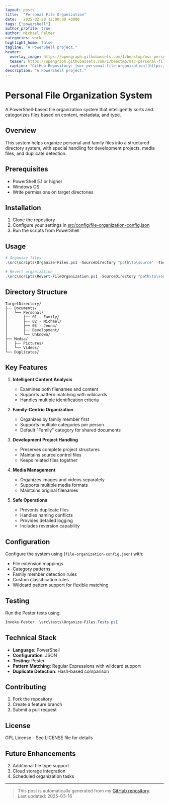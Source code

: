 ```yaml
---
layout: posts
title:  "Personal File Organization"
date:   2025-02-20 12:00:00 +0000
tags: ["powershell"]
author_profile: true
author: Michael Palmer
categories: work
highlight_home: false
tagline: "A PowerShell project."
header:
  overlay_image: https://opengraph.githubassets.com/1/beastmp/msc-personal-file-organization
  teaser: https://opengraph.githubassets.com/1/beastmp/msc-personal-file-organization
  caption: "GitHub Repository: [msc-personal-file-organization](https://github.com/beastmp/msc-personal-file-organization)"
description: "A PowerShell project."
---
```


# Personal File Organization System

A PowerShell-based file organization system that intelligently sorts and categorizes files based on content, metadata, and type.

## Overview

This system helps organize personal and family files into a structured directory system, with special handling for development projects, media files, and duplicate detection.

## Prerequisites

- PowerShell 5.1 or higher
- Windows OS
- Write permissions on target directories

## Installation

1. Clone the repository
2. Configure your settings in [src/config/file-organization-config.json](src/config/file-organization-config.json)
3. Run the scripts from PowerShell

## Usage

```powershell
# Organize files
.\src\scripts\Organize-Files.ps1 -SourceDirectory "path\to\source" -TargetDirectory "path\to\target"

# Revert organization
.\src\scripts\Revert-FileOrganization.ps1 -SourceDirectory "path\to\source" -TargetDirectory "path\to\target"
```

## Directory Structure

```
TargetDirectory/
├── Documents/
│   └── Personal/
│       ├── 01 - Family/
│       ├── 02 - Michael/
│       ├── 03 - Jenna/
│       ├── Development/
│       └── Unknown/
├── Media/
│   ├── Pictures/
│   └── Videos/
└── Duplicates/
```

## Key Features

1. **Intelligent Content Analysis**
   - Examines both filenames and content
   - Supports pattern matching with wildcards
   - Handles multiple identification criteria

2. **Family-Centric Organization**
   - Organizes by family member first
   - Supports multiple categories per person
   - Default "Family" category for shared documents

3. **Development Project Handling**
   - Preserves complete project structures
   - Maintains source control files
   - Keeps related files together

4. **Media Management**
   - Organizes images and videos separately
   - Supports multiple media formats
   - Maintains original filenames

5. **Safe Operations**
   - Prevents duplicate files
   - Handles naming conflicts
   - Provides detailed logging
   - Includes reversion capability

## Configuration

Configure the system using (`file-organization-config.json`) with:
- File extension mappings
- Category patterns
- Family member detection rules
- Custom classification rules
- Wildcard pattern support for flexible matching

## Testing

Run the Pester tests using:

```powershell
Invoke-Pester .\src\tests\Organize-Files.Tests.ps1
```

## Technical Stack

- **Language**: PowerShell
- **Configuration**: JSON
- **Testing**: Pester
- **Pattern Matching**: Regular Expressions with wildcard support
- **Duplicate Detection**: Hash-based comparison

## Contributing

1. Fork the repository
2. Create a feature branch
3. Submit a pull request

## License

GPL License - See LICENSE file for details

## Future Enhancements

2. Additional file type support
4. Cloud storage integration
5. Scheduled organization tasks


---


> This post is automatically generated from my [GitHub repository](https://github.com/beastmp/msc-personal-file-organization).  
> Last updated: 2025-03-16

